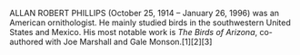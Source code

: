 ALLAN ROBERT PHILLIPS (October 25, 1914 – January 26, 1996) was an American ornithologist. He mainly studied birds in the southwestern United States and Mexico. His most notable work is _The Birds of Arizona_, co-authored with Joe Marshall and Gale Monson.[1][2][3]
